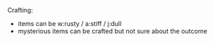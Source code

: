 Crafting:

- items can be w:rusty / a:stiff / j:dull
- mysterious items can be crafted but not sure about the outcome
